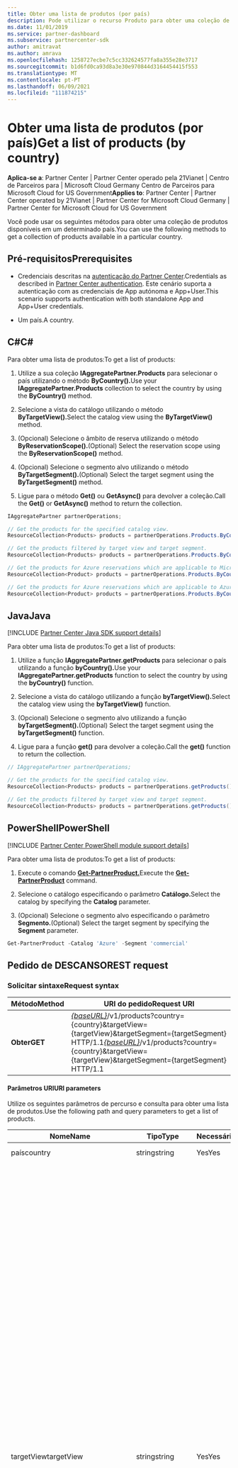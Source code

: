 ```yaml
---
title: Obter uma lista de produtos (por país)
description: Pode utilizar o recurso Produto para obter uma coleção de produtos por país de clientes.
ms.date: 11/01/2019
ms.service: partner-dashboard
ms.subservice: partnercenter-sdk
author: amitravat
ms.author: amrava
ms.openlocfilehash: 1258727ecbe7c5cc332624577fa8a355e28e3717
ms.sourcegitcommit: b1d6fd0ca93d8a3e30e970844d3164454415f553
ms.translationtype: MT
ms.contentlocale: pt-PT
ms.lasthandoff: 06/09/2021
ms.locfileid: "111874215"
---
```

# <a name="get-a-list-of-products-by-country"></a><span data-ttu-id="14bbc-103">Obter uma lista de produtos (por país)</span><span class="sxs-lookup"><span data-stu-id="14bbc-103">Get a list of products (by country)</span></span>

<span data-ttu-id="14bbc-104">**Aplica-se a**: Partner Center | Partner Center operado pela 21Vianet | Centro de Parceiros para | Microsoft Cloud Germany Centro de Parceiros para Microsoft Cloud for US Government</span><span class="sxs-lookup"><span data-stu-id="14bbc-104">**Applies to**: Partner Center | Partner Center operated by 21Vianet | Partner Center for Microsoft Cloud Germany | Partner Center for Microsoft Cloud for US Government</span></span>

<span data-ttu-id="14bbc-105">Você pode usar os seguintes métodos para obter uma coleção de produtos disponíveis em um determinado país.</span><span class="sxs-lookup"><span data-stu-id="14bbc-105">You can use the following methods to get a collection of products available in a particular country.</span></span>

## <a name="prerequisites"></a><span data-ttu-id="14bbc-106">Pré-requisitos</span><span class="sxs-lookup"><span data-stu-id="14bbc-106">Prerequisites</span></span>

- <span data-ttu-id="14bbc-107">Credenciais descritas na [autenticação do Partner Center](partner-center-authentication.md).</span><span class="sxs-lookup"><span data-stu-id="14bbc-107">Credentials as described in [Partner Center authentication](partner-center-authentication.md).</span></span> <span data-ttu-id="14bbc-108">Este cenário suporta a autenticação com as credenciais de App autónoma e App+User.</span><span class="sxs-lookup"><span data-stu-id="14bbc-108">This scenario supports authentication with both standalone App and App+User credentials.</span></span>

- <span data-ttu-id="14bbc-109">Um país.</span><span class="sxs-lookup"><span data-stu-id="14bbc-109">A country.</span></span>

## <a name="c"></a><span data-ttu-id="14bbc-110">C\#</span><span class="sxs-lookup"><span data-stu-id="14bbc-110">C\#</span></span>

<span data-ttu-id="14bbc-111">Para obter uma lista de produtos:</span><span class="sxs-lookup"><span data-stu-id="14bbc-111">To get a list of products:</span></span>

1. <span data-ttu-id="14bbc-112">Utilize a sua coleção **IAggregatePartner.Products** para selecionar o país utilizando o método **ByCountry().**</span><span class="sxs-lookup"><span data-stu-id="14bbc-112">Use your **IAggregatePartner.Products** collection to select the country by using the **ByCountry()** method.</span></span>

2. <span data-ttu-id="14bbc-113">Selecione a vista do catálogo utilizando o método **ByTargetView().**</span><span class="sxs-lookup"><span data-stu-id="14bbc-113">Select the catalog view using the **ByTargetView()** method.</span></span>

3. <span data-ttu-id="14bbc-114">(Opcional) Selecione o âmbito de reserva utilizando o método **ByReservationScope().**</span><span class="sxs-lookup"><span data-stu-id="14bbc-114">(Optional) Select the reservation scope using the **ByReservationScope()** method.</span></span>

4. <span data-ttu-id="14bbc-115">(Opcional) Selecione o segmento alvo utilizando o método **ByTargetSegment().**</span><span class="sxs-lookup"><span data-stu-id="14bbc-115">(Optional) Select the target segment using the **ByTargetSegment()** method.</span></span>

5. <span data-ttu-id="14bbc-116">Ligue para o método **Get()** ou **GetAsync()** para devolver a coleção.</span><span class="sxs-lookup"><span data-stu-id="14bbc-116">Call the **Get()** or **GetAsync()** method to return the collection.</span></span>

```csharp
IAggregatePartner partnerOperations;

// Get the products for the specified catalog view.
ResourceCollection<Products> products = partnerOperations.Products.ByCountry("US").ByTargetView("MicrosoftAzure").Get();

// Get the products filtered by target view and target segment.
ResourceCollection<Products> products = partnerOperations.Products.ByCountry("US").ByTargetView("MicrosoftAzure").ByTargetSegment("commercial").Get();

// Get the products for Azure reservations which are applicable to Microsoft Azure (MS-AZR-0145P) subscriptions only.
ResourceCollection<Product> products = partnerOperations.Products.ByCountry("US").ByTargetView("AzureReservations").Get();

// Get the products for Azure reservations which are applicable to Azure plans only.
ResourceCollection<Product> products = partnerOperations.Products.ByCountry("US").ByTargetView("AzureReservations").ByReservationScope("AzurePlan").Get();

```

## <a name="java"></a><span data-ttu-id="14bbc-117">Java</span><span class="sxs-lookup"><span data-stu-id="14bbc-117">Java</span></span>

[!INCLUDE [Partner Center Java SDK support details](../includes/java-sdk-support.md)]

<span data-ttu-id="14bbc-118">Para obter uma lista de produtos:</span><span class="sxs-lookup"><span data-stu-id="14bbc-118">To get a list of products:</span></span>

1. <span data-ttu-id="14bbc-119">Utilize a função **IAggregatePartner.getProducts** para selecionar o país utilizando a função **byCountry().**</span><span class="sxs-lookup"><span data-stu-id="14bbc-119">Use your **IAggregatePartner.getProducts** function to select the country by using the **byCountry()** function.</span></span>

2. <span data-ttu-id="14bbc-120">Selecione a vista do catálogo utilizando a função **byTargetView().**</span><span class="sxs-lookup"><span data-stu-id="14bbc-120">Select the catalog view using the **byTargetView()** function.</span></span>
3. <span data-ttu-id="14bbc-121">(Opcional) Selecione o segmento alvo utilizando a função **byTargetSegment().**</span><span class="sxs-lookup"><span data-stu-id="14bbc-121">(Optional) Select the target segment using the **byTargetSegment()** function.</span></span>

4. <span data-ttu-id="14bbc-122">Ligue para a função **get()** para devolver a coleção.</span><span class="sxs-lookup"><span data-stu-id="14bbc-122">Call the **get()** function to return the collection.</span></span>

```java
// IAggregatePartner partnerOperations;

// Get the products for the specified catalog view.
ResourceCollection<Products> products = partnerOperations.getProducts().byCountry("US").byTargetView("Azure").get();

// Get the products filtered by target view and target segment.
ResourceCollection<Products> products = partnerOperations.getProducts().byCountry("US").byTargetView("Azure").byTargetSegment("commercial").get();
```

## <a name="powershell"></a><span data-ttu-id="14bbc-123">PowerShell</span><span class="sxs-lookup"><span data-stu-id="14bbc-123">PowerShell</span></span>

[!INCLUDE [Partner Center PowerShell module support details](../includes/powershell-module-support.md)]

<span data-ttu-id="14bbc-124">Para obter uma lista de produtos:</span><span class="sxs-lookup"><span data-stu-id="14bbc-124">To get a list of products:</span></span>

1. <span data-ttu-id="14bbc-125">Execute o comando [**Get-PartnerProduct.**](https://github.com/Microsoft/Partner-Center-PowerShell/blob/master/docs/help/Get-PartnerProduct.md)</span><span class="sxs-lookup"><span data-stu-id="14bbc-125">Execute the [**Get-PartnerProduct**](https://github.com/Microsoft/Partner-Center-PowerShell/blob/master/docs/help/Get-PartnerProduct.md) command.</span></span>

2. <span data-ttu-id="14bbc-126">Selecione o catálogo especificando o parâmetro **Catálogo.**</span><span class="sxs-lookup"><span data-stu-id="14bbc-126">Select the catalog by specifying the **Catalog** parameter.</span></span>
3. <span data-ttu-id="14bbc-127">(Opcional) Selecione o segmento alvo especificando o parâmetro **Segmento.**</span><span class="sxs-lookup"><span data-stu-id="14bbc-127">(Optional) Select the target segment by specifying the **Segment** parameter.</span></span>

```powershell
Get-PartnerProduct -Catalog 'Azure' -Segment 'commercial'
```

## <a name="rest-request"></a><span data-ttu-id="14bbc-128">Pedido de DESCANSO</span><span class="sxs-lookup"><span data-stu-id="14bbc-128">REST request</span></span>

### <a name="request-syntax"></a><span data-ttu-id="14bbc-129">Solicitar sintaxe</span><span class="sxs-lookup"><span data-stu-id="14bbc-129">Request syntax</span></span>

| <span data-ttu-id="14bbc-130">Método</span><span class="sxs-lookup"><span data-stu-id="14bbc-130">Method</span></span>  | <span data-ttu-id="14bbc-131">URI do pedido</span><span class="sxs-lookup"><span data-stu-id="14bbc-131">Request URI</span></span>                                                                                                                                    |
|---------|----------------------------------------------------------------------------------------------------------------------------------------------- |
| <span data-ttu-id="14bbc-132">**Obter**</span><span class="sxs-lookup"><span data-stu-id="14bbc-132">**GET**</span></span> | <span data-ttu-id="14bbc-133">[*{baseURL}*](partner-center-rest-urls.md)/v1/products?country={country}&targetView={targetView}&targetSegment={targetSegment} HTTP/1.1</span><span class="sxs-lookup"><span data-stu-id="14bbc-133">[*{baseURL}*](partner-center-rest-urls.md)/v1/products?country={country}&targetView={targetView}&targetSegment={targetSegment} HTTP/1.1</span></span> |

#### <a name="uri-parameters"></a><span data-ttu-id="14bbc-134">Parâmetros URI</span><span class="sxs-lookup"><span data-stu-id="14bbc-134">URI parameters</span></span>

<span data-ttu-id="14bbc-135">Utilize os seguintes parâmetros de percurso e consulta para obter uma lista de produtos.</span><span class="sxs-lookup"><span data-stu-id="14bbc-135">Use the following path and query parameters to get a list of products.</span></span>

| <span data-ttu-id="14bbc-136">Nome</span><span class="sxs-lookup"><span data-stu-id="14bbc-136">Name</span></span>                   | <span data-ttu-id="14bbc-137">Tipo</span><span class="sxs-lookup"><span data-stu-id="14bbc-137">Type</span></span>     | <span data-ttu-id="14bbc-138">Necessário</span><span class="sxs-lookup"><span data-stu-id="14bbc-138">Required</span></span> | <span data-ttu-id="14bbc-139">Descrição</span><span class="sxs-lookup"><span data-stu-id="14bbc-139">Description</span></span>                                                             |
|------------------------|----------|----------|-------------------------------------------------------------------------|
| <span data-ttu-id="14bbc-140">país</span><span class="sxs-lookup"><span data-stu-id="14bbc-140">country</span></span>                | <span data-ttu-id="14bbc-141">string</span><span class="sxs-lookup"><span data-stu-id="14bbc-141">string</span></span>   | <span data-ttu-id="14bbc-142">Yes</span><span class="sxs-lookup"><span data-stu-id="14bbc-142">Yes</span></span>      | <span data-ttu-id="14bbc-143">O ID do país/região.</span><span class="sxs-lookup"><span data-stu-id="14bbc-143">The country/region ID.</span></span>                                                  |
| <span data-ttu-id="14bbc-144">targetView</span><span class="sxs-lookup"><span data-stu-id="14bbc-144">targetView</span></span>             | <span data-ttu-id="14bbc-145">string</span><span class="sxs-lookup"><span data-stu-id="14bbc-145">string</span></span>   | <span data-ttu-id="14bbc-146">Yes</span><span class="sxs-lookup"><span data-stu-id="14bbc-146">Yes</span></span>      | <span data-ttu-id="14bbc-147">Identifica a visão do catálogo.</span><span class="sxs-lookup"><span data-stu-id="14bbc-147">Identifies the target view of the catalog.</span></span> <span data-ttu-id="14bbc-148">Os valores suportados são:</span><span class="sxs-lookup"><span data-stu-id="14bbc-148">The supported values are:</span></span> <br/><br/><span data-ttu-id="14bbc-149">**Azure,** que inclui todos os itens Azure</span><span class="sxs-lookup"><span data-stu-id="14bbc-149">**Azure**, which includes all Azure items</span></span><br/><br/><span data-ttu-id="14bbc-150">**AzureReservations**, que inclui todos os itens de reserva Azure</span><span class="sxs-lookup"><span data-stu-id="14bbc-150">**AzureReservations**, which includes all Azure reservation items</span></span><br/><br/><span data-ttu-id="14bbc-151">**AzureReservationsVM,** que inclui todos os itens de reserva de máquina virtual (VM)</span><span class="sxs-lookup"><span data-stu-id="14bbc-151">**AzureReservationsVM**, which includes all virtual machine (VM) reservation items</span></span><br/><br/><span data-ttu-id="14bbc-152">**AzureReservationsSQL,** que inclui todos os itens de reserva SQL</span><span class="sxs-lookup"><span data-stu-id="14bbc-152">**AzureReservationsSQL**, which includes all SQL reservation items</span></span><br/><br/><span data-ttu-id="14bbc-153">**AzureReservationsCosmosDb,** que inclui todos os itens de reserva da base de dados cosmos</span><span class="sxs-lookup"><span data-stu-id="14bbc-153">**AzureReservationsCosmosDb**, which includes all Cosmos database reservation items</span></span><br/><br/><span data-ttu-id="14bbc-154">**MicrosoftAzure**, que inclui itens para subscrições Microsoft Azure **(MS-AZR-0145P)** e planos Azure</span><span class="sxs-lookup"><span data-stu-id="14bbc-154">**MicrosoftAzure**, which includes items for Microsoft Azure subscriptions (**MS-AZR-0145P**) and Azure plans</span></span><br/><br/><span data-ttu-id="14bbc-155">**OnlineServices**, que inclui todos os itens de serviço on-line (incluindo produtos de mercado comercial)</span><span class="sxs-lookup"><span data-stu-id="14bbc-155">**OnlineServices**, which includes all online service items (including commercial marketplace products)</span></span><br/><br/><span data-ttu-id="14bbc-156">**Software**, que inclui todos os itens de software</span><span class="sxs-lookup"><span data-stu-id="14bbc-156">**Software**, which includes all software items</span></span><br/><br/><span data-ttu-id="14bbc-157">**SoftwareSUSELinux,** que inclui todos os itens SUSE Linux de software</span><span class="sxs-lookup"><span data-stu-id="14bbc-157">**SoftwareSUSELinux**, which includes all software SUSE Linux items</span></span><br/><br/><span data-ttu-id="14bbc-158">**SoftwarePerpetual,** que inclui todos os itens de software perpétuos</span><span class="sxs-lookup"><span data-stu-id="14bbc-158">**SoftwarePerpetual**, which includes all perpetual software items</span></span><br/><br/><span data-ttu-id="14bbc-159">**SoftwareSubscriptions**, que inclui todos os itens de subscrição de software</span><span class="sxs-lookup"><span data-stu-id="14bbc-159">**SoftwareSubscriptions**, which includes all software subscription items</span></span>    |
| <span data-ttu-id="14bbc-160">targetSegment</span><span class="sxs-lookup"><span data-stu-id="14bbc-160">targetSegment</span></span>          | <span data-ttu-id="14bbc-161">cadeia (de carateres)</span><span class="sxs-lookup"><span data-stu-id="14bbc-161">string</span></span>   | <span data-ttu-id="14bbc-162">No</span><span class="sxs-lookup"><span data-stu-id="14bbc-162">No</span></span>       | <span data-ttu-id="14bbc-163">Identifica o segmento alvo.</span><span class="sxs-lookup"><span data-stu-id="14bbc-163">Identifies the target segment.</span></span> <span data-ttu-id="14bbc-164">A vista para diferentes públicos-alvo.</span><span class="sxs-lookup"><span data-stu-id="14bbc-164">The view for different target audiences.</span></span> <span data-ttu-id="14bbc-165">Os valores suportados são:</span><span class="sxs-lookup"><span data-stu-id="14bbc-165">The supported values are:</span></span> <br/><br/><span data-ttu-id="14bbc-166">**comercial**</span><span class="sxs-lookup"><span data-stu-id="14bbc-166">**commercial**</span></span><br/><span data-ttu-id="14bbc-167">**educação**</span><span class="sxs-lookup"><span data-stu-id="14bbc-167">**education**</span></span><br/><span data-ttu-id="14bbc-168">**governo**</span><span class="sxs-lookup"><span data-stu-id="14bbc-168">**government**</span></span><br/><span data-ttu-id="14bbc-169">**sem fins lucrativos**</span><span class="sxs-lookup"><span data-stu-id="14bbc-169">**nonprofit**</span></span>  |
| <span data-ttu-id="14bbc-170">reservationScope</span><span class="sxs-lookup"><span data-stu-id="14bbc-170">reservationScope</span></span> | <span data-ttu-id="14bbc-171">cadeia (de carateres)</span><span class="sxs-lookup"><span data-stu-id="14bbc-171">string</span></span>   | <span data-ttu-id="14bbc-172">No</span><span class="sxs-lookup"><span data-stu-id="14bbc-172">No</span></span> | <span data-ttu-id="14bbc-173">Ao consultar uma lista de produtos para Reservas Azure, especifique `reservationScope=AzurePlan` para obter uma lista de produtos que são aplicáveis aos planos Azure.</span><span class="sxs-lookup"><span data-stu-id="14bbc-173">When querying for a list of products for Azure Reservations, specify `reservationScope=AzurePlan` to get a list of products that are applicable to Azure plans.</span></span> <span data-ttu-id="14bbc-174">Exclua este parâmetro para obter uma lista de produtos para reservas Azure, que são aplicáveis a Microsoft Azure **(MS-AZR-0145P)** subscrições.</span><span class="sxs-lookup"><span data-stu-id="14bbc-174">Exclude this parameter to get a list of products for Azure reservations, which are applicable to Microsoft Azure (**MS-AZR-0145P**) subscriptions.</span></span>  |

### <a name="request-headers"></a><span data-ttu-id="14bbc-175">Cabeçalhos do pedido</span><span class="sxs-lookup"><span data-stu-id="14bbc-175">Request headers</span></span>

<span data-ttu-id="14bbc-176">Para obter mais informações, consulte [os cabeçalhos Partner Center REST](headers.md).</span><span class="sxs-lookup"><span data-stu-id="14bbc-176">For more information, see [Partner Center REST headers](headers.md).</span></span>

### <a name="request-body"></a><span data-ttu-id="14bbc-177">Corpo do pedido</span><span class="sxs-lookup"><span data-stu-id="14bbc-177">Request body</span></span>

<span data-ttu-id="14bbc-178">Nenhum.</span><span class="sxs-lookup"><span data-stu-id="14bbc-178">None.</span></span>

### <a name="request-examples"></a><span data-ttu-id="14bbc-179">Solicitar exemplos</span><span class="sxs-lookup"><span data-stu-id="14bbc-179">Request examples</span></span>

#### <a name="products-by-country"></a><span data-ttu-id="14bbc-180">Produtos por país</span><span class="sxs-lookup"><span data-stu-id="14bbc-180">Products by country</span></span>

<span data-ttu-id="14bbc-181">Siga este exemplo para obter uma lista de produtos por país para assinaturas Microsoft Azure (MS-AZR-0145P) e planos Azure.</span><span class="sxs-lookup"><span data-stu-id="14bbc-181">Follow this example to get a list of products by country for Microsoft Azure (MS-AZR-0145P) subscriptions and Azure plans.</span></span>

```http
GET https://api.partnercenter.microsoft.com/v1/products?country=US&targetView=MicrosoftAzure HTTP/1.1
Authorization: Bearer
Accept: application/json
MS-RequestId: 031160b2-b0b0-4d40-b2b1-aaa9bb84211d
MS-CorrelationId: 7c1f6619-c176-4040-a88f-2c71f3ba4533
```

#### <a name="azure-vm-reservations-azure-plan"></a><span data-ttu-id="14bbc-182">Reservas Azure VM (plano Azure)</span><span class="sxs-lookup"><span data-stu-id="14bbc-182">Azure VM reservations (Azure plan)</span></span>

<span data-ttu-id="14bbc-183">Siga este exemplo para obter uma lista de produtos por país para reservas Azure VM que são aplicáveis aos planos Azure.</span><span class="sxs-lookup"><span data-stu-id="14bbc-183">Follow this example to get a list of products by country for Azure VM reservations that are applicable to Azure plans.</span></span>

```http
GET https://api.partnercenter.microsoft.com/v1/products?country=US&targetView=AzureAzureReservationsVM&reservationScope=AzurePlan HTTP/1.1
Authorization: Bearer
Accept: application/json
MS-RequestId: 031160b2-b0b0-4d40-b2b1-aaa9bb84211d
MS-CorrelationId: 7c1f6619-c176-4040-a88f-2c71f3ba4533
```

#### <a name="azure-vm-reservations-for-microsoft-azure-ms-azr-0145p-subscriptions"></a><span data-ttu-id="14bbc-184">Reservas Azure VM para subscrições Microsoft Azure (MS-AZR-0145P)</span><span class="sxs-lookup"><span data-stu-id="14bbc-184">Azure VM reservations for Microsoft Azure (MS-AZR-0145P) subscriptions</span></span>

<span data-ttu-id="14bbc-185">Siga este exemplo para obter uma lista de produtos por país para reservas Azure VM que são aplicáveis às assinaturas Microsoft Azure (MS-AZR-0145P).</span><span class="sxs-lookup"><span data-stu-id="14bbc-185">Follow this example to get a list of products by country for Azure VM reservations that are applicable to Microsoft Azure (MS-AZR-0145P) subscriptions.</span></span>

```http
GET https://api.partnercenter.microsoft.com/v1/products?country=US&targetView=AzureReservationsVM HTTP/1.1
Authorization: Bearer
Accept: application/json
MS-RequestId: 031160b2-b0b0-4d40-b2b1-aaa9bb84211d
MS-CorrelationId: 7c1f6619-c176-4040-a88f-2c71f3ba4533
```

## <a name="rest-response"></a><span data-ttu-id="14bbc-186">Resposta do REST</span><span class="sxs-lookup"><span data-stu-id="14bbc-186">REST response</span></span>

<span data-ttu-id="14bbc-187">Se for bem sucedido, o organismo de resposta contém uma coleção de recursos [**do Produto.**](product-resources.md#product)</span><span class="sxs-lookup"><span data-stu-id="14bbc-187">If successful, the response body contains a collection of [**Product**](product-resources.md#product) resources.</span></span>

### <a name="response-success-and-error-codes"></a><span data-ttu-id="14bbc-188">Códigos de sucesso e erro de resposta</span><span class="sxs-lookup"><span data-stu-id="14bbc-188">Response success and error codes</span></span>

<span data-ttu-id="14bbc-189">Cada resposta vem com um código de estado HTTP que indica sucesso ou falha e informações adicionais de depuragem.</span><span class="sxs-lookup"><span data-stu-id="14bbc-189">Each response comes with an HTTP status code that indicates success or failure and additional debugging information.</span></span> <span data-ttu-id="14bbc-190">Utilize uma ferramenta de rastreio de rede para ler este código, tipo de erro e parâmetros adicionais.</span><span class="sxs-lookup"><span data-stu-id="14bbc-190">Use a network trace tool to read this code, error type, and additional parameters.</span></span> <span data-ttu-id="14bbc-191">Para obter a lista completa, consulte os [códigos de erro do Partner Center](error-codes.md).</span><span class="sxs-lookup"><span data-stu-id="14bbc-191">For the full list, see [Partner Center error codes](error-codes.md).</span></span>

<span data-ttu-id="14bbc-192">Este método devolve os seguintes códigos de erro:</span><span class="sxs-lookup"><span data-stu-id="14bbc-192">This method returns the following error codes:</span></span>

| <span data-ttu-id="14bbc-193">Código de Estado HTTP</span><span class="sxs-lookup"><span data-stu-id="14bbc-193">HTTP Status Code</span></span>     | <span data-ttu-id="14bbc-194">Código de erro</span><span class="sxs-lookup"><span data-stu-id="14bbc-194">Error code</span></span>   | <span data-ttu-id="14bbc-195">Description</span><span class="sxs-lookup"><span data-stu-id="14bbc-195">Description</span></span>                                                                                               |
|----------------------|--------------|-----------------------------------------------------------------------------------------------------------|
| <span data-ttu-id="14bbc-196">403</span><span class="sxs-lookup"><span data-stu-id="14bbc-196">403</span></span>                  | <span data-ttu-id="14bbc-197">400030</span><span class="sxs-lookup"><span data-stu-id="14bbc-197">400030</span></span>       | <span data-ttu-id="14bbc-198">Não é permitido o acesso ao objetivo solicitado.</span><span class="sxs-lookup"><span data-stu-id="14bbc-198">Access to the requested targetSegment is not allowed.</span></span>                                                     |
| <span data-ttu-id="14bbc-199">403</span><span class="sxs-lookup"><span data-stu-id="14bbc-199">403</span></span>                  | <span data-ttu-id="14bbc-200">400036</span><span class="sxs-lookup"><span data-stu-id="14bbc-200">400036</span></span>       | <span data-ttu-id="14bbc-201">Não é permitido o acesso ao targetView solicitado.</span><span class="sxs-lookup"><span data-stu-id="14bbc-201">Access to the requested targetView is not allowed.</span></span>                                                        |

### <a name="response-example"></a><span data-ttu-id="14bbc-202">Exemplo de resposta</span><span class="sxs-lookup"><span data-stu-id="14bbc-202">Response example</span></span>

```http
{
    "totalCount": 19,
    "items": [
        {
            "id": "DZH318Z0BQ3Q",
            "title": "Virtual Machines DSv2 Series",
            "description": "Dsv2-series instances are the latest generation of D-series instances that will carry more powerful CPUs which are on average about 35% faster than D-series instances, and carry the same memory and disk configurations as the D-series. Dsv2-series instances are based on the latest generation 2.4 GHz Intel Xeon® E5-2673 v3 (Haswell) processor, and with Intel Turbo Boost Technology 2.0 can go to 3.2 GHz.",
            "productType": {
                "id": "Azure",
                "displayName": "Azure",
                "subType": {
                "id": "VirtualMachines",
                "displayName": "VirtualMachines"
                }
            },
            "isMicrosoftProduct": true,
            "publisherName": "Microsoft",
            "links": {
                "skus": {
                    "uri": "/products/DZH318Z0BQ3Q/skus?country=US",
                    "method": "GET",
                    "headers": []
                },
                "self": {
                    "uri": "/products/DZH318Z0BQ3Q?country=US",
                    "method": "GET",
                    "headers": []
                }
            }
        },
        ...
    ],
    "links": {
        "self": {
            "uri": "/products?country=US&targetView=Azure",
            "method": "GET",
            "headers": []
        }
    },
    "attributes": {
        "objectType": "Collection"
    }
}
```
